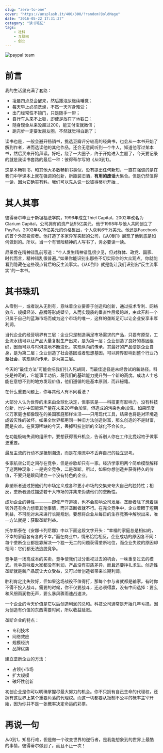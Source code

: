 ```yaml
---
slug: "zero-to-one"
cover: "https://unsplash.it/400/300/?random?BoldMage"
date: "2016-05-22 17:31:37"
category: "读书笔记"
tags:
    - 社科
    - 互联网
    - 创业
---
```

![paypal team](https://zerosoul.github.io/2016/05/22/zero-to-one/paypal_team.jpg)

[](#前言 "前言")前言
==============

我的生活里充满了套路：

-   凌晨四点总会醒来，然后撒泡尿继续睡觉；
-   每天早上必须洗澡，不然一天浑身难受；
-   出门经常性不锁门，只是随手一带；
-   自行车从来不上锁，即使是放在了地铁口；
-   随身现金从来没超过200，能支付宝就微信；
-   跑完步一定要发朋友圈，不然就觉得白跑了；

读书也是，一般会避开畅销书，挑选豆瓣评分较高的经典书，也会从一本书开始了解到作者，进而选读他的其他作品，还会无意间听到一个牛人，知道他写过某本书，然后买来开始拜读。好吧，绕了一大圈子，终于开始进入主题了，今天要记录的就是我读书套路的最后一种：彼得蒂尔写的《从0到1》。

这是本畅销书，和其他大多数畅销书类似，没有提出任何新知，一直在强调的是在我们中学课本上就在强调的创新，新瓶装旧酒，**有用的废话**大集合。但是仍然值得一读，因为它确实有料。我们可以先从说一说彼得蒂尔开始…

[](#其人其事 "其人其事")其人其事
====================

彼得蒂尔毕业于斯坦福法学院，1996年成立Thiel Capital，2002年改名为Clarium Capital，公司拥有的资产达55亿美元。他于1998年与他人共同创立了PayPal，2002年以15亿美元的价格售出，个人获利6千万美元。他还是Facebook的首个外部投资者。他打造了多家异军突起的公司，《从0到1》展现了他到底是如何做到的。所以，当一个有冒险精神的人写书了，务必要读一读。

尼采曾在精神错乱前写道：“个人发生精神错乱很少见，但对群体、政党、国家、时代而言，精神错乱很普遍。”如果你能识别出那些不切实际你的大众观点，你就能看到隐藏在这些观点背后的反主流事实。《从0到1》就是能让我们识别出“反主流事实”的一本书。

[](#其书珠玑 "其书珠玑")其书珠玑
====================

从零到一，或者说从无到有，意味着企业要善于创造和创新，通过技术专利、网络效应、规模经济、品牌等形成壁垒，从而实现质的垂直性层级跨越，由此开辟一个只属于自己的蓝海市场而成为这个市场的唯一，这样的垄断足可以让企业安享丰厚利润。

当代企业的经营境界有三层：企业只是制造满足市场需求的产品，只要有原型，工业流水线可以让产品大量复制生产出来，是为第一层；企业创造了良好的基因组织，因而可以与时俱进地不断进化，实现纵向的传承，其最好的产品便是企业自身，是为第二层；企业创造了社会基因或者思想基因，可以跨界影响到整个行业乃至社会，实现横向传承，是为第三层。

今天的“最佳方法”可能会把我们引入死胡同，而最佳途径是未经尝试的新路径。科技是神奇的，它能事半功倍，将我们的基础能力提升到一个新的高度。成功人士总能在意想不到的地方发现价值，他们遵循的是基本原则，而非秘籍。

在什么重要问题上，你与其他人有不同看法？

大部分人认为世界的未来由全球化决定，但事实是——科技更有影响力。没有科技创新，也许中国能源产量在未来20年会加倍，但造成的污染也会加倍。如果印度亿万家庭也都像现在的美国家庭那样生活——只用现代工具，结果也将是对环境造成毁灭性的破坏。如果全世界都用同一种旧方法创造财富，那么创造的不是财富，而是灾难。在资源稀缺的今天，丢掉科技创新的全球化不会长久。

在功能极端失调的组织中，要想获得晋升机会，告诉别人你在工作比挽起袖子做事更重要。

最反主流的行动不是抵制潮流，而是在潮流中不丢弃自己的独立思考。

多家航空公司之间存在竞争，但是谷歌却只有一家。经济学家用两个简单模型解释了这两种现象：一是完全竞争，二是垄断。所以，如果你想创造并获得持久的价值，不要只是跟风建立一个没有特色的企业。

非垄断者通过把他们的市场定义成各种更小市场的交集来夸大自己的独特性；相反，垄断者通过描述若干大市场的并集来伪装他们的垄断性。

成功企业的特性————即使严守道德，也不会影响公司发展。垄断者除了想着赚钱外还有余力想着其他事情，而非垄断者就不行。在完全竞争中，企业着眼于短期利益，不可能对未来进行长期规划。要想将企业从每日的生存竞赛中解脱出来，唯一方法就是：获取垄断利益。

托尔斯泰在《安娜卡列尼娜》中以下面这段文字开头：“幸福的家庭总是相似的，不幸的家庭各有各的不幸。”而在商业中，情形恰恰相反。企业成功的原因各不同：每个垄断企业都是靠解决一个独一无二的问题获得垄断地位，而企业失败的原因却相同：它们都无法逃脱竞争。

竞争是一场高成本的买卖。竞争使我们过分重视过去的机会，一味重复过去的模式。竞争意味着大家都没有利润，产品没有实质差异，而且还要挣扎求生。创造性垄断就是新产品既让大众受益，又可以给创造者带来长期利润。

胜利肯定比失败好，但如果这场战役不值得打，那每个参与者就都是输家。有时你不得不投入战斗。需要的时候，你不仅要战斗，还必须得赢，没有中间选择：要么和风细雨润物无声，要么暴风骤雨速战速决。

一个企业的今天价值是它以后创造利润的总和。科技公司通常是开始几年亏损。因为创造有价值的东西需要时间，所以收益延迟。

垄断企业的特点：

-   专利技术
-   网络效应
-   规模经济
-   品牌优势

建立垄断企业的方法：

-   占领小市场
-   扩大规模
-   破坏性创新

初创企业是你可以明确掌握尽最大努力的机会。你不只拥有自己生命的代理权，还拥有这世界上某个重要角落的代理权。而这一切都要从抵制不公平的概率主宰开始，因为你并不是一张概率决定命运的彩票。

[](#再说一句 "再说一句")再说一句
====================

从0到1，知易行难，但是做一个改变世界的逆行者，是我能想象到的世界上最酷的事情，彼得蒂尔做到了，而且不止一次！